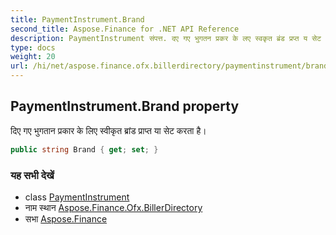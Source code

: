 ```yaml
---
title: PaymentInstrument.Brand
second_title: Aspose.Finance for .NET API Reference
description: PaymentInstrument संपत्त. दए गए भुगतन प्रकर के लए स्वकृत ब्रंड प्रप्त य सेट करत है
type: docs
weight: 20
url: /hi/net/aspose.finance.ofx.billerdirectory/paymentinstrument/brand/
---
```

## PaymentInstrument.Brand property

दिए गए भुगतान प्रकार के लिए स्वीकृत ब्रांड प्राप्त या सेट करता है।

```csharp
public string Brand { get; set; }
```

### यह सभी देखें

* class [PaymentInstrument](../)
* नाम स्थान [Aspose.Finance.Ofx.BillerDirectory](../../paymentinstrument/)
* सभा [Aspose.Finance](../../../)



